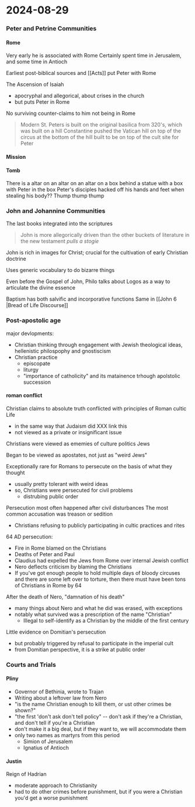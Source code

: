 # 2024-08-29

### Peter and Petrine Communities
#### Rome
Very early he is associated with Rome
Certainly spent time in Jerusalem, and some time in Antioch

Earliest post-biblical sources and [[Acts]] put Peter with Rome

The Ascension of Isaiah
- apocryphal and allegorical, about crises in the church
- but puts Peter in Rome

No surviving counter-claims to him not being in Rome

> Modern St. Peters is built on the original basilica from 320's, which was built on a hill
> Constantine pushed the Vatican hill on top of the circus at the bottom of the hill
> built to be on top of the cult site for Peter

#### Mission
#### Tomb
There is a altar on an altar on an altar on a box behind a statue with a box with Peter in the box
Peter's disciples hacked off his hands and feet when stealing his body?? Thump thump thump

### John and Johannine Communities

The last books integrated into the scriptures

> John is more allegorically driven than the other buckets of literature in the new testament *pulls a stogie*

John is rich in images for Christ; crucial for the cultivation of early Christian doctrine

Uses generic vocabulary to do bizarre things

Even before the Gospel of John, Philo talks about Logos as a way to articulate the divine essence

Baptism has both salvific and incorporative functions
Same in [[John 6 |Bread of Life Discourse]] 

### Post-apostolic age
major devlopments:
- Christian thinking through engagement with Jewish theological ideas, hellenistic philospophy and gnostiscism
- Christian practice
    - episcopate
    - liturgy
    - "importance of catholicity" and its matainence trhough apolstolic succession

#### roman conflict
Christian claims to absolute truth conflicted with principles of Roman cultic Life
- in the same way that Judaism did XXX link this
- not viewed as a private or insignificant issue

Christians were viewed as ememies of
culture
politics
Jews

Began to be viewed as apostates, not just as "weird Jews"

Exceptionally rare for Romans to persecute on the basis of what they thought
- usually pretty tolerant with weird ideas
- so, Christians were persecuted for civil problems
    - distrubing public order

Persecution most often happened after civil disturbances
The most common accusation was treason or sedition
- Christians refusing to publicly participating in cultic practices and rites

64 AD persecution:
- Fire in Rome blamed on the Christians
- Deaths of Peter and Paul
- Claudius had expelled the Jews from Rome over internal Jewish conflict
- Nero deflects criticism by blaming the Christians
- If you've got enough people to hold multiple days of bloody circuses and there are some left over to torture, then there must have been tons of Christians in Rome by 64

After the death of Nero, "damnation of his death"
- many things about Nero and what he did was erased, with exceptions
- notably what survived was a prescription of the name "Christian"
    - Illegal to self-identify as a Christian by the middle of the first century

Little evidence on Domitian's persecution
- but probably triggered by refusal to participate in the imperial cult
- from Domitian perspective, it is a strike at public order

### Courts and Trials

#### Pliny
- Governor of Bethinia, wrote to Trajan
- Writing about a leftover law from Nero
- "is the name Christian enough to kill them, or ust other crimes be shown?"
- "the first 'don't ask don't tell policy" -- don't ask if they're a Christian, and don't tell if you're a Christian
-  don't make it a big deal, but if they want to, we will accommodate them
- only two names as martyrs from this period
    - Simion of Jerusalem 
    - Ignatius of Antioch


#### Justin
Reign of Hadrian
- moderate approach to Christianity
- had to do other crimes before punishment, but if you were a Christian you'd get a worse punishment


























